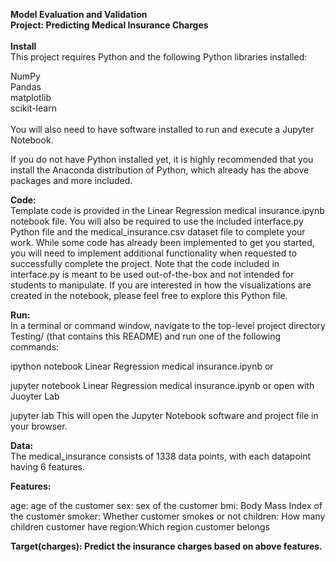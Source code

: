 <b>Model Evaluation and Validation</b></br>
<b>Project: Predicting Medical Insurance Charges</b></br></br>
<b>Install</b></br>
This project requires Python and the following Python libraries installed:

NumPy</br>
Pandas</br>
matplotlib</br>
scikit-learn</br></br>
You will also need to have software installed to run and execute a Jupyter Notebook.

If you do not have Python installed yet, it is highly recommended that you install the Anaconda distribution of Python, which already has the above packages and more included.

<b>Code:</b></br>
Template code is provided in the Linear Regression medical insurance.ipynb notebook file. You will also be required to use the included interface.py Python file and the medical_insurance.csv dataset file to complete your work. While some code has already been implemented to get you started, you will need to implement additional functionality when requested to successfully complete the project. Note that the code included in interface.py is meant to be used out-of-the-box and not intended for students to manipulate. If you are interested in how the visualizations are created in the notebook, please feel free to explore this Python file.

<b>Run:</b></br>
In a terminal or command window, navigate to the top-level project directory Testing/ (that contains this README) and run one of the following commands:

ipython notebook  Linear Regression medical insurance.ipynb
or

jupyter notebook Linear Regression medical insurance.ipynb
or open with Juoyter Lab

jupyter lab
This will open the Jupyter Notebook software and project file in your browser.

<b>Data:</b></br>
The medical_insurance consists of 1338 data points, with each datapoint having 6 features.

<b>Features:</b></br>

age: age of the customer
sex: sex of the customer
bmi: Body Mass Index of the customer
smoker: Whether customer smokes or not
children: How many children customer have
region:Which region customer belongs

<b>Target(charges): Predict the insurance charges based on above features.</b></br>
